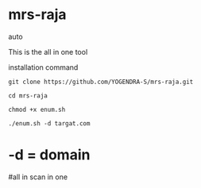 # mrs-raja
auto

This is the all in one tool

installation command 

```
git clone https://github.com/YOGENDRA-S/mrs-raja.git 
```
```
cd mrs-raja
```
```
chmod +x enum.sh
```
```
./enum.sh -d targat.com
```
# -d = domain
 
#all in scan in one 
 
 
 
 
 
 
 
 
 
 
